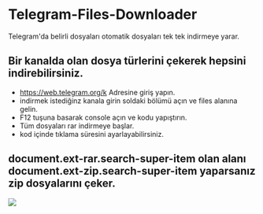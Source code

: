 # Telegram-Files-Downloader
Telegram'da belirli dosyaları otomatik dosyaları tek tek indirmeye yarar.

## Bir kanalda olan dosya türlerini çekerek hepsini indirebilirsiniz.

* https://web.telegram.org/k Adresine giriş yapın.
* indirmek istediğinz kanala girin soldaki bölümü açın ve files alanına gelin.
* F12 tuşuna basarak console açın ve kodu yapıştırın.
* Tüm dosyaları rar indirmeye başlar.
* kod içinde tıklama süresini ayarlayabilirsiniz.

## document.ext-rar.search-super-item olan alanı document.ext-zip.search-super-item yaparsanız zip dosyalarını çeker.

![](https://i.hizliresim.com/az4u5em.jpg)

